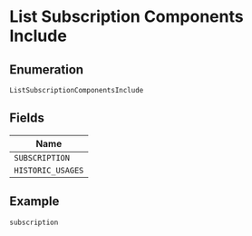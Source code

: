 
# List Subscription Components Include

## Enumeration

`ListSubscriptionComponentsInclude`

## Fields

| Name |
|  --- |
| `SUBSCRIPTION` |
| `HISTORIC_USAGES` |

## Example

```
subscription
```


